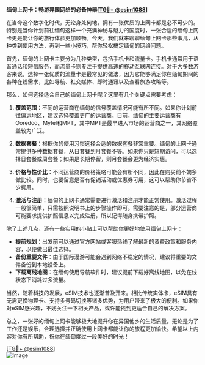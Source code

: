 **缅甸上网卡：畅游异国网络的必备神器[[TG💪+ @esim1088](https://t.me/s/esim1088)]**

在当今这个数字化时代，无论身处何地，拥有一张优质的上网卡都是必不可少的。特别是当你计划前往缅甸这样一个充满神秘与魅力的国度时，一张合适的缅甸上网卡更是能让你的旅行体验更加顺畅。今天，我们就来聊聊缅甸上网卡那些事儿，从种类到使用方法，再到一些小技巧，帮你轻松搞定缅甸的网络问题。

首先，缅甸的上网卡主要分为几种类型，包括手机卡和流量卡。手机卡通常用于语音通话和短信服务，而流量卡则专注于提供高速的移动互联网连接。对于大多数游客来说，选择一张优质的流量卡是最常见的做法，因为它能够满足你在缅甸期间的各种在线需求，比如导航、社交媒体、即时通讯以及查看旅游攻略等。

那么，如何选择适合自己的缅甸上网卡呢？这里有几个关键点需要考虑：

1. **覆盖范围**：不同的运营商在缅甸的信号覆盖情况可能有所不同。如果你计划前往偏远地区，建议选择覆盖更广的运营商。目前，缅甸的主要运营商有Ooredoo、Mytel和MPT，其中MPT是最早进入市场的运营商之一，其网络覆盖较为广泛。

2. **数据套餐**：根据你的使用习惯选择合适的数据套餐非常重要。缅甸的上网卡通常提供多种数据套餐，从日套餐到月套餐不等。如果你只是短期访问，可以选择日套餐或周套餐；如果是长期停留，则月套餐会更为经济实惠。

3. **价格与性价比**：不同运营商的价格策略可能会有所不同，因此在购买前不妨多做比较。同时，也要留意是否有促销活动或优惠券可用，这可以帮助你节省不少费用。

4. **激活与注册**：缅甸的上网卡通常需要进行激活和注册才能正常使用。激活过程一般很简单，只需按照说明书上的步骤操作即可。需要注意的是，部分运营商可能要求提供护照信息以完成注册，所以记得随身携带护照。

除了上述几点，还有一些实用的小贴士可以帮助你更好地使用缅甸上网卡：

- **提前规划**：出发前可以通过官方网站或客服热线了解最新的资费政策和服务内容，以便做出最佳选择。
- **备份重要文件**：由于国际漫游可能会遇到网络不稳定的情况，建议将重要的文件备份到本地设备上。
- **下载离线地图**：在缅甸使用导航软件时，建议提前下载好离线地图，以免在线状态下消耗过多流量。

当然，随着科技的发展，eSIM技术也逐渐普及开来。相比传统实体卡，eSIM具有无需更换物理卡、支持多号码切换等诸多优势，为用户带来了极大的便利。如果你对eSIM感兴趣，不妨关注一下相关产品，或许能找到更适合自己的解决方案。

总之，一张好的缅甸上网卡能够极大地提升你在异国他乡的生活质量。无论是为了工作还是娱乐，合理选择并正确使用上网卡都能让你的旅程更加愉快。希望以上内容对你有所帮助，祝你在缅甸度过一段美好的时光！

[[TG💪+ @esim1088](https://t.me/s/esim1088)]  
![Image](https://i.postimg.cc/4NQfJmqS/Snipaste-2025-05-13-00-14-12.png)